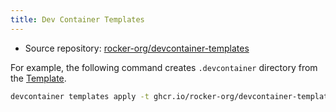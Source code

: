 ```yaml
---
title: Dev Container Templates
---
```


- Source repository: [rocker-org/devcontainer-templates](https://github.com/rocker-org/devcontainer-templates)

For example, the following command creates `.devcontainer` directory
from the [Template](https://github.com/rocker-org/devcontainer-templates/tree/main/src/r-ver).

```{.sh filename="Terminal"}
devcontainer templates apply -t ghcr.io/rocker-org/devcontainer-templates/r-ver
```
